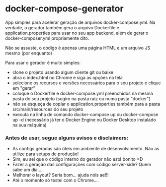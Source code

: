# docker-compose-generator
App simples para acelerar geração de arquivos docker-compose.yml. Na verdade, o gerador também gera o arquivo Dockerfile e application.properties para usar no seu app backend, além de gerar o docker-composer.yml propriamente dito.

Não se assuste, o código é apenas uma página HTML e um arquivo JS mesmo (por enquanto)

Para usar o gerador é muito simples:

- clone o projeto usando algum cliente git ou baixe
- abra o index.html no Chrome e siga as opções na tela
- selecione os recursos e versões necessários para o seu projeto e clique em "gerar"
- coloque o Dockerfile e docker-compose.yml preenchidos na mesma pasta do seu projeto (sugiro na pasta raiz ou numa pasta "docker")
- não se esqueça de copíar o application.properties também para a pasta src/main/resources do seu projeto
- executa na linha de comando docker-compose up ou docker-compose up -d (necessário já ter o Docker Engine ou Docker Desktop instalado na sua máquina)

### Antes de usar, segue alguns avisos e disclaimers:

- As configs geradas são úteis em ambiente de desenvolvimento. Não as utilize para setups de produção!
- Sim, eu sei que o código interno do gerador não está bonito =D
- Fazer a geração das configurações com código server-side? Quem sabe um dia....
- Melhorar o layout? Seria bom... ajuda nóis ae!!!
- Até o momento só testei com o Chrome....
